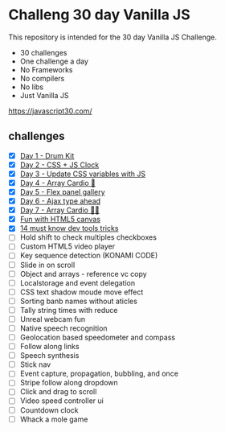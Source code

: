 # Challeng 30 day Vanilla JS

This repository is intended for the 30 day Vanilla JS Challenge.

- 30 challenges
- One challenge a day
- No Frameworks
- No compilers
- No libs
- Just Vanilla JS

https://javascript30.com/

<h2> challenges </h2>

- [x] <a href="https://github.com/andyantunes/JavaScript30/tree/master/Day%201%20-%20Drum%20Kit">Day 1 - Drum Kit</a>
- [x] <a href="https://github.com/andyantunes/JavaScript30/tree/master/Day%202%20-%20CSS%20%2B%20JS%20Clock">Day 2 - CSS + JS Clock</a>
- [x] <a href="https://github.com/andyantunes/JavaScript30/tree/master/Day%203%20-%20Update%20CSS%20variables%20with%20JS">Day 3 - Update CSS variables with JS</a>
- [x] <a href="https://github.com/andyantunes/JavaScript30/tree/master/Day%204%20-%20Array%20Cardio%20Day%201">Day 4 - Array Cardio 💪</a>
- [x] <a href="https://github.com/andyantunes/JavaScript30/tree/master/Day%205%20-%20Flex%20Panels%20Image%20Gallery">Day 5 - Flex panel gallery</a>
- [x] <a href="https://github.com/andyantunes/JavaScript30/tree/master/Day%206%20-%20Ajax%20Type%20Ahead">Day 6 - Ajax type ahead</a>
- [x] <a href="https://github.com/andyantunes/JavaScript30/tree/master/Day%207%20-%20Array%20CArdio%20Day%202">Day 7 - Array Cardio 💪💪</a>
- [x] <a href="https://github.com/andyantunes/JavaScript30/tree/master/Day%208%20-%20Fun%20with%20HTML5%20Canvas">Fun with HTML5 canvas</a>
- [x] <a href="https://github.com/andyantunes/JavaScript30/tree/master/Day%209%20-%2014%20Must%20Know%20Dev%20Tools%20Tricks">14 must know dev tools tricks</a>
- [ ] Hold shift to check multiples checkboxes
- [ ] Custom HTML5 video player
- [ ] Key sequence detection (KONAMI CODE)
- [ ] Slide in on scroll
- [ ] Object and arrays - reference vc copy
- [ ] Localstorage and event delegation
- [ ] CSS text shadow moude move effect
- [ ] Sorting banb names without aticles
- [ ] Tally string times with reduce
- [ ] Unreal webcam fun
- [ ] Native speech recognition
- [ ] Geolocation based speedometer and compass
- [ ] Follow along links
- [ ] Speech synthesis
- [ ] Stick nav
- [ ] Event capture, propagation, bubbling, and once
- [ ] Stripe follow along dropdown
- [ ] Click and drag to scroll
- [ ] Video speed controller ui
- [ ] Countdown clock
- [ ] Whack a mole game

